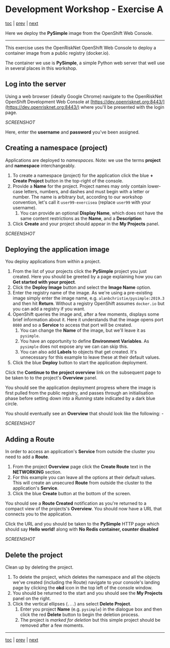 # Development Workshop - Exercise A

[toc](../README.md) | [prev](../tutorial-1/README.md) | [next](../tutorial-2/README.md)

Here we deploy the **PySimple** image from the OpenShift Web Console.

---

This exercise uses the OpenRiskNet OpenShift Web Console to deploy a
container image from a public registry (docker.io). 

The container we use is **PySimple**, a simple Python web server that well use
in several places in this workshop.

## Log into the server
Using a web browser (ideally Google Chrome) navigate to the OpenRiskNet
OpenShift Development Web Console at
[https://dev.openrisknet.org:8443/](https://dev.openrisknet.org:8443/)
where you'll be presented with the login page.

_SCREENSHOT_

Here, enter the **username** and **password** you've been assigned.

## Creating a namespace (project)
Applications are deployed to _namespaces_. Note: we use the terms
**project** and **namespace** interchangeably.

1.  To create a namespace (project) for the application click the
    blue **+ Create Project** button in the top-right of the console.
1.  Provide a **Name** for the project. Project names may only contain
    lower-case letters, numbers, and dashes and must begin with a letter or
    number. The name is arbitrary but, according to our workshop convention,
    let's call it `user99-exercisea` (replace `user99` with your username).
    1.  You can provide an optional **Display Name**, which does not have the
        same content restrictions as the **Name**, and a **Description** 
1.  Click **Create** and your project should appear in the **My Projects**
    panel.
    
_SCREENSHOT_

## Deploying the application image
You deploy applications from within a project.

1.  From the list of your projects click the **PySimple** project you just
    created. Here you should be greeted by a page explaining how you can
    **Get started with your project**.
1.  Click the **Deploy Image** button and select the **Image Name** option.
1.  Enter the registry name of the image. As we're using a pre-existing image
    simply enter the image name, e.g. `alanbchristie/pysimple:2019.3`
    and then hit **Return**. Without a registry OpenShift assumes `docker.io`
    but you can add a registry if you want.
1.  OpenShift queries the image and, after a few moments, displays
    some brief information about it. Here it understands that the image
    opens port `8080` and so a **Service** to access that port will be created.
    1.  You can change the **Name** of the image, but we'll leave it as
        `pysimple`.
    1.  You have an opportunity to define **Environment Variables**. As
        `pysimple` does not expose any we can can skip this.
    1.  You can also add **Labels** to objects that get created.
        It's unnecessary for this example to leave these at their default
        values.
1.  Click the blue **Deploy** button to start the application deployment.

Click the **Continue to the project overview** link on the subsequent page
to be taken to to the project's **Overview** panel.

You should see the application deployment progress where the image is first
pulled from the public registry, and passes through an initialisation phase
before setting down into a _Running_ state indicated by a dark blue circle.

You should eventually see an **Overview** that should look like the
following: -

_SCREENSHOT_

## Adding a Route
In order to access an application's **Service** from outside the cluster
you need to add a **Route**.

1.  From the project **Overview** page click the **Create Route** text in the
    **NETWORKING** section.
1.  For this example you can leave all the options at their default values.
    This will create an unsecured **Route** from outside the cluster to the
    application's **Service**.
1.  Click the blue **Create** button at the bottom of the screen.

You should see a **Route Created** notification as you're returned to a
compact view of the projects's **Overview**. You should now have a URL
that connects you to the application.

Click the URL and you should be taken to the **PySimple** HTTP
page which should say **Hello world!** along with
**No Redis container, counter disabled**

_SCREENSHOT_

## Delete the project
Clean up by deleting the project.

1.  To delete the project, which deletes the namespace and all the objects we've
    created (including the Route) navigate to your console's landing page
    by clicking the **okd** icon in the top left of the console window.
1.  You should be returned to the start and you should see the **My Projects**
    panel on the right.
1.  Click the vertical ellipses (`...`) ans select **Delete Project**.
    1.  Enter you project **Name** (e.g. `pysimple`) in the dialogue box
        and then click the red **Delete** button to begin the deletion process.
    1.  The project is _marked for deletion_ but this simple project should
        be removed after a few moments.

---
[toc](../README.md) | [prev](../tutorial-1/README.md) | [next](../tutorial-2/README.md)
